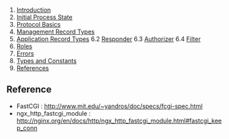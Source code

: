 1. [Introduction](./Introduction.md)
3. [Initial Process State](./InitialProcessState.md)
4. [Protocol Basics](./ProtocolBasics.md)
5. [Management Record Types](./ManagementRecordTypes.md)
6. [Application Record Types](./ApplicationRecordTypes.md)
6.2 [Responder](./Responder.md)
6.3 [Authorizer](./Authorizer.md)
6.4 [Filter](./Filter.md)
7. [Roles](./Roles.md)
8. [Errors](./Errors.md)
9. [Types and Constants](./TypesAndConstants.md)
10. [References](./References.md)


## Reference
- FastCGI : http://www.mit.edu/~yandros/doc/specs/fcgi-spec.html
- ngx_http_fastcgi_module : http://nginx.org/en/docs/http/ngx_http_fastcgi_module.html#fastcgi_keep_conn
